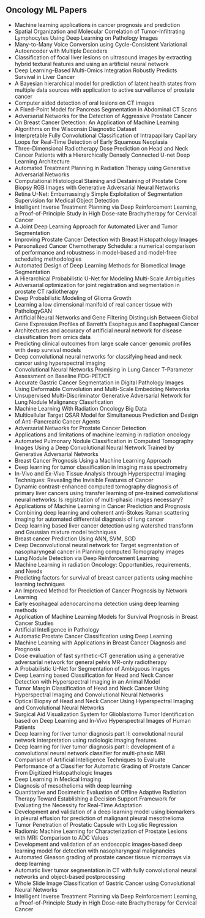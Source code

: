 <h2>Oncology ML Papers</h2>


<ul>

                             

 <li><a target="_blank" href="https://github.com/manjunath5496/Oncology-ML-Papers/blob/master/onc(1).pdf" style="text-decoration:none;">Machine learning applications in cancer prognosis and prediction</a></li>

 <li><a target="_blank" href="https://github.com/manjunath5496/Oncology-ML-Papers/blob/master/onc(2).pdf" style="text-decoration:none;">Spatial Organization and Molecular Correlation of Tumor-Infiltrating Lymphocytes Using Deep Learning on Pathology Images</a></li>

<li><a target="_blank" href="https://github.com/manjunath5496/Oncology-ML-Papers/blob/master/onc(3).pdf" style="text-decoration:none;">Many-to-Many Voice Conversion using Cycle-Consistent Variational Autoencoder with Multiple Decoders</a></li>
 <li><a target="_blank" href="https://github.com/manjunath5496/Oncology-ML-Papers/blob/master/onc(4).pdf" style="text-decoration:none;">Classification of focal liver lesions on
ultrasound images by extracting hybrid textural features and using an artificial neural network</a></li>                              
<li><a target="_blank" href="https://github.com/manjunath5496/Oncology-ML-Papers/blob/master/onc(5).pdf" style="text-decoration:none;">Deep Learning–Based Multi-Omics Integration Robustly Predicts Survival in Liver Cancer</a></li>
<li><a target="_blank" href="https://github.com/manjunath5496/Oncology-ML-Papers/blob/master/onc(6).pdf" style="text-decoration:none;">A Bayesian hierarchical model for prediction of latent health states from multiple data sources with application to active surveillance of prostate cancer</a></li>
 <li><a target="_blank" href="https://github.com/manjunath5496/Oncology-ML-Papers/blob/master/onc(7).pdf" style="text-decoration:none;">Computer aided detection of oral lesions on CT images</a></li>

 <li><a target="_blank" href="https://github.com/manjunath5496/Oncology-ML-Papers/blob/master/onc(8).pdf" style="text-decoration:none;"> A Fixed-Point Model for
Pancreas Segmentation in Abdominal CT Scans </a></li>
   <li><a target="_blank" href="https://github.com/manjunath5496/Oncology-ML-Papers/blob/master/onc(9).pdf" style="text-decoration:none;">Adversarial Networks for the Detection of Aggressive Prostate Cancer</a></li>
  
   
 <li><a target="_blank" href="https://github.com/manjunath5496/Oncology-ML-Papers/blob/master/onc(10).pdf" style="text-decoration:none;">On Breast Cancer Detection: An Application of Machine Learning Algorithms on the Wisconsin Diagnostic Dataset</a></li>                              
<li><a target="_blank" href="https://github.com/manjunath5496/Oncology-ML-Papers/blob/master/onc(11).pdf" style="text-decoration:none;">Interpretable Fully Convolutional Classification of Intrapapillary Capillary Loops for Real-Time Detection of Early Squamous Neoplasia</a></li>
<li><a target="_blank" href="https://github.com/manjunath5496/Oncology-ML-Papers/blob/master/onc(12).pdf" style="text-decoration:none;">Three-Dimensional Radiotherapy Dose Prediction on Head and Neck Cancer Patients with a Hierarchically Densely Connected U-net Deep Learning Architecture</a></li>
<li><a target="_blank" href="https://github.com/manjunath5496/Oncology-ML-Papers/blob/master/onc(13).pdf" style="text-decoration:none;">Automated Treatment Planning in Radiation Therapy using Generative Adversarial Networks</a></li>

<li><a target="_blank" href="https://github.com/manjunath5496/Oncology-ML-Papers/blob/master/onc(14).pdf" style="text-decoration:none;">Computational Histological Staining and Destaining of Prostate Core Biopsy RGB Images with Generative Adversarial Neural Networks</a></li>
                              
<li><a target="_blank" href="https://github.com/manjunath5496/Oncology-ML-Papers/blob/master/onc(15).pdf" style="text-decoration:none;">Retina U-Net: Embarrassingly Simple Exploitation of Segmentation Supervision for Medical Object Detection</a></li>

<li><a target="_blank" href="https://github.com/manjunath5496/Oncology-ML-Papers/blob/master/onc(16).pdf" style="text-decoration:none;">Intelligent Inverse Treatment Planning via Deep Reinforcement Learning, a Proof-of-Principle Study in High Dose-rate Brachytherapy for Cervical Cancer</a></li>

  <li><a target="_blank" href="https://github.com/manjunath5496/Oncology-ML-Papers/blob/master/onc(17).pdf" style="text-decoration:none;">
A Joint Deep Learning Approach for Automated Liver and Tumor Segmentation</a></li>   
  
<li><a target="_blank" href="https://github.com/manjunath5496/Oncology-ML-Papers/blob/master/onc(18).pdf" style="text-decoration:none;">Improving Prostate Cancer Detection with
Breast Histopathology Images</a></li> 

  
<li><a target="_blank" href="https://github.com/manjunath5496/Oncology-ML-Papers/blob/master/onc(19).pdf" style="text-decoration:none;">Personalized Cancer Chemotherapy Schedule: a numerical comparison of performance and robustness in model-based and model-free scheduling methodologies</a></li> 

<li><a target="_blank" href="https://github.com/manjunath5496/Oncology-ML-Papers/blob/master/onc(20).pdf" style="text-decoration:none;">
Automated Design of Deep Learning Methods for Biomedical Image Segmentation</a></li>

<li><a target="_blank" href="https://github.com/manjunath5496/Oncology-ML-Papers/blob/master/onc(21).pdf" style="text-decoration:none;">A Hierarchical Probabilistic U-Net
for Modeling Multi-Scale Ambiguities</a></li>
<li><a target="_blank" href="https://github.com/manjunath5496/Oncology-ML-Papers/blob/master/onc(22).pdf" style="text-decoration:none;">Adversarial optimization for joint registration and segmentation in prostate CT radiotherapy</a></li> 
 <li><a target="_blank" href="https://github.com/manjunath5496/Oncology-ML-Papers/blob/master/onc(23).pdf" style="text-decoration:none;">Deep Probabilistic Modeling of
Glioma Growth</a></li> 
 

   <li><a target="_blank" href="https://github.com/manjunath5496/Oncology-ML-Papers/blob/master/onc(24).pdf" style="text-decoration:none;">Learning a low dimensional manifold of real cancer tissue with PathologyGAN</a></li>
 
   <li><a target="_blank" href="https://github.com/manjunath5496/Oncology-ML-Papers/blob/master/onc(25).pdf" style="text-decoration:none;">Artificial Neural Networks and Gene Filtering Distinguish Between Global Gene Expression Profiles of Barrett’s Esophagus and Esophageal Cancer</a></li>                              
 <li><a target="_blank" href="https://github.com/manjunath5496/Oncology-ML-Papers/blob/master/onc(26).pdf" style="text-decoration:none;">Architectures and accuracy of artificial
neural network for disease classification from omics data</a></li>
 <li><a target="_blank" href="https://github.com/manjunath5496/Oncology-ML-Papers/blob/master/onc(27).pdf" style="text-decoration:none;">Predicting clinical outcomes from
large scale cancer genomic profiles with deep survival models</a></li>
   
 
   <li><a target="_blank" href="https://github.com/manjunath5496/Oncology-ML-Papers/blob/master/onc(28).pdf" style="text-decoration:none;">Deep convolutional neural networks
for classifying head and neck cancer using hyperspectral imaging</a></li>
 
   <li><a target="_blank" href="https://github.com/manjunath5496/Oncology-ML-Papers/blob/master/onc(29).pdf" style="text-decoration:none;">Convolutional Neural Networks Promising in Lung Cancer T-Parameter Assessment on Baseline FDG-PET/CT</a></li>                              

  <li><a target="_blank" href="https://github.com/manjunath5496/Oncology-ML-Papers/blob/master/onc(30).pdf" style="text-decoration:none;">Accurate Gastric Cancer Segmentation in Digital Pathology Images Using Deformable Convolution and Multi-Scale Embedding Networks</a></li>
 
   <li><a target="_blank" href="https://github.com/manjunath5496/Oncology-ML-Papers/blob/master/onc(31).pdf" style="text-decoration:none;">Unsupervised Multi-Discriminator Generative Adversarial Network for Lung Nodule Malignancy Classification</a></li> 
    <li><a target="_blank" href="https://github.com/manjunath5496/Oncology-ML-Papers/blob/master/onc(32).pdf" style="text-decoration:none;">
Machine Learning With Radiation Oncology Big Data</a></li> 

   <li><a target="_blank" href="https://github.com/manjunath5496/Oncology-ML-Papers/blob/master/onc(33).pdf" style="text-decoration:none;">Multicellular Target QSAR Model for Simultaneous Prediction and Design of Anti-Pancreatic Cancer Agents</a></li>                              

  <li><a target="_blank" href="https://github.com/manjunath5496/Oncology-ML-Papers/blob/master/onc(34).pdf" style="text-decoration:none;">Adversarial Networks for Prostate Cancer Detection</a></li> 
 
  <li><a target="_blank" href="https://github.com/manjunath5496/Oncology-ML-Papers/blob/master/onc(35).pdf" style="text-decoration:none;">Applications and limitations of machine learning in radiation oncology</a></li> 

  <li><a target="_blank" href="https://github.com/manjunath5496/Oncology-ML-Papers/blob/master/onc(36).pdf" style="text-decoration:none;">Automated Pulmonary Nodule Classification in Computed Tomography Images Using a Deep Convolutional Neural Network Trained by Generative Adversarial Networks</a></li> 
 
<li><a target="_blank" href="https://github.com/manjunath5496/Oncology-ML-Papers/blob/master/onc(37).pdf" style="text-decoration:none;">Breast Cancer Prognosis Using a Machine
Learning Approach</a></li>
 <li><a target="_blank" href="https://github.com/manjunath5496/Oncology-ML-Papers/blob/master/onc(38).pdf" style="text-decoration:none;">Deep learning for tumor classification in imaging mass spectrometry</a></li>
<li><a target="_blank" href="https://github.com/manjunath5496/Oncology-ML-Papers/blob/master/onc(39).pdf" style="text-decoration:none;">In-Vivo and Ex-Vivo Tissue Analysis through Hyperspectral Imaging Techniques: Revealing the Invisible Features of Cancer</a></li>
 <li><a target="_blank" href="https://github.com/manjunath5496/Oncology-ML-Papers/blob/master/onc(40).pdf" style="text-decoration:none;">Dynamic contrast-enhanced computed tomography diagnosis of primary liver cancers using transfer learning of pre-trained convolutional neural networks: Is registration of multi-phasic images necessary?</a></li>                              
<li><a target="_blank" href="https://github.com/manjunath5496/Oncology-ML-Papers/blob/master/onc(41).pdf" style="text-decoration:none;">Applications of Machine Learning in Cancer Prediction and Prognosis</a></li>
<li><a target="_blank" href="https://github.com/manjunath5496/Oncology-ML-Papers/blob/master/onc(42).pdf" style="text-decoration:none;">Combining deep learning and coherent anti-Stokes Raman scattering imaging for automated differential diagnosis of lung cancer</a></li>
 
  <li><a target="_blank" href="https://github.com/manjunath5496/Oncology-ML-Papers/blob/master/onc(43).pdf" style="text-decoration:none;">Deep learning based liver cancer detection using watershed transform and Gaussian mixture model techniques</a></li>
 <li><a target="_blank" href="https://github.com/manjunath5496/Oncology-ML-Papers/blob/master/onc(44).pdf" style="text-decoration:none;">Breast cancer Prediction Using ANN, SVM, SGD</a></li>
   <li><a target="_blank" href="https://github.com/manjunath5496/Oncology-ML-Papers/blob/master/onc(45).pdf" style="text-decoration:none;">Deep Deconvolutional neural
network for Target segmentation of nasopharyngeal cancer in Planning computed Tomography images</a></li>  
   
<li><a target="_blank" href="https://github.com/manjunath5496/Oncology-ML-Papers/blob/master/onc(46).pdf" style="text-decoration:none;">Lung Nodule Detection via Deep
Reinforcement Learning</a></li> 
                             
<li><a target="_blank" href="https://github.com/manjunath5496/Oncology-ML-Papers/blob/master/onc(47).pdf" style="text-decoration:none;">Machine Learning in radiation
Oncology: Opportunities, requirements, and Needs</a></li>
<li><a target="_blank" href="https://github.com/manjunath5496/Oncology-ML-Papers/blob/master/onc(48).pdf" style="text-decoration:none;">Predicting factors for survival of breast
cancer patients using machine learning techniques</a></li>

<li><a target="_blank" href="https://github.com/manjunath5496/Oncology-ML-Papers/blob/master/onc(49).pdf" style="text-decoration:none;">An Improved Method for Prediction of Cancer Prognosis by Network Learning</a></li>
                              
<li><a target="_blank" href="https://github.com/manjunath5496/Oncology-ML-Papers/blob/master/onc(50).pdf" style="text-decoration:none;">Early esophageal adenocarcinoma detection using deep learning methods</a></li>
<li><a target="_blank" href="https://github.com/manjunath5496/Oncology-ML-Papers/blob/master/onc(51).pdf" style="text-decoration:none;">Application of Machine Learning Models for Survival Prognosis in Breast Cancer Studies</a></li>
<li><a target="_blank" href="https://github.com/manjunath5496/Oncology-ML-Papers/blob/master/onc(52).pdf" style="text-decoration:none;">Artificial Intelligence in Pathology</a></li>

<li><a target="_blank" href="https://github.com/manjunath5496/Oncology-ML-Papers/blob/master/onc(53).pdf" style="text-decoration:none;">Automatic Prostate Cancer Classification using Deep Learning</a></li>
 
<li><a target="_blank" href="https://github.com/manjunath5496/Oncology-ML-Papers/blob/master/onc(54).pdf" style="text-decoration:none;">Machine Learning with Applications in Breast Cancer Diagnosis and Prognosis</a></li>

<li><a target="_blank" href="https://github.com/manjunath5496/Oncology-ML-Papers/blob/master/onc(55).pdf" style="text-decoration:none;">Dose evaluation of fast synthetic-CT generation using a generative adversarial network for general pelvis MR-only radiotherapy</a></li>
 
  <li><a target="_blank" href="https://github.com/manjunath5496/Oncology-ML-Papers/blob/master/onc(56).pdf" style="text-decoration:none;">A Probabilistic U-Net for Segmentation of Ambiguous Images </a></li>                              

  <li><a target="_blank" href="https://github.com/manjunath5496/Oncology-ML-Papers/blob/master/onc(57).pdf" style="text-decoration:none;">Deep Learning based Classification for Head and Neck Cancer Detection with Hyperspectral Imaging in an Animal Model</a></li>
 
   <li><a target="_blank" href="https://github.com/manjunath5496/Oncology-ML-Papers/blob/master/onc(58).pdf" style="text-decoration:none;">Tumor Margin Classification of Head and Neck Cancer Using Hyperspectral Imaging and Convolutional Neural Networks</a></li>
    <li><a target="_blank" href="https://github.com/manjunath5496/Oncology-ML-Papers/blob/master/onc(59).pdf" style="text-decoration:none;">Optical Biopsy of Head and Neck Cancer Using Hyperspectral Imaging and Convolutional Neural Networks</a></li>
 
  <li><a target="_blank" href="https://github.com/manjunath5496/Oncology-ML-Papers/blob/master/onc(60).pdf" style="text-decoration:none;">Surgical Aid Visualization System for Glioblastoma Tumor Identification based on Deep Learning and In-Vivo Hyperspectral Images of Human Patients</a></li>
 
   <li><a target="_blank" href="https://github.com/manjunath5496/Oncology-ML-Papers/blob/master/onc(61).pdf" style="text-decoration:none;">Deep learning for liver tumor diagnosis part II: convolutional neural network interpretation using radiologic imaging features</a></li>
 
   <li><a target="_blank" href="https://github.com/manjunath5496/Oncology-ML-Papers/blob/master/onc(62).pdf" style="text-decoration:none;">Deep learning for liver tumor diagnosis part I: development of a convolutional neural network classifier for multi-phasic MRI</a></li>
 
   <li><a target="_blank" href="https://github.com/manjunath5496/Oncology-ML-Papers/blob/master/onc(63).pdf" style="text-decoration:none;">Comparison of Artificial Intelligence Techniques to Evaluate Performance of a Classifier for Automatic Grading of Prostate Cancer From Digitized Histopathologic Images</a></li>                              

  <li><a target="_blank" href="https://github.com/manjunath5496/Oncology-ML-Papers/blob/master/onc(64).pdf" style="text-decoration:none;">Deep Learning in Medical Imaging</a></li>
 
   <li><a target="_blank" href="https://github.com/manjunath5496/Oncology-ML-Papers/blob/master/onc(65).pdf" style="text-decoration:none;">Diagnosis of mesothelioma with deep learning</a></li> 

   <li><a target="_blank" href="https://github.com/manjunath5496/Oncology-ML-Papers/blob/master/onc(66).pdf" style="text-decoration:none;">Quantitative and Dosimetric Evaluation of Offline Adaptive Radiation Therapy Toward Establishing a Decision Support Framework for Evaluating the Necessity for Real-Time Adaptation</a></li> 
 
   <li><a target="_blank" href="https://github.com/manjunath5496/Oncology-ML-Papers/blob/master/onc(67).pdf" style="text-decoration:none;">Development and validation of a deep learning model using biomarkers in pleural effusion for prediction of malignant pleural mesothelioma</a></li>                              

  <li><a target="_blank" href="https://github.com/manjunath5496/Oncology-ML-Papers/blob/master/onc(68).pdf" style="text-decoration:none;">Tumor Penetration of Prostatic
Capsule with Logistic Regression</a></li> 
 
  
   <li><a target="_blank" href="https://github.com/manjunath5496/Oncology-ML-Papers/blob/master/onc(69).pdf" style="text-decoration:none;">Radiomic Machine Learning for Characterization of Prostate Lesions with MRI: Comparison to ADC Values</a></li>                              

  <li><a target="_blank" href="https://github.com/manjunath5496/Oncology-ML-Papers/blob/master/onc(70).pdf" style="text-decoration:none;">Development and validation
of an endoscopic images‑based deep learning model for detection with nasopharyngeal malignancies</a></li> 
  
 
 <li><a target="_blank" href="https://github.com/manjunath5496/Oncology-ML-Papers/blob/master/onc(71).pdf" style="text-decoration:none;">Automated Gleason grading of
prostate cancer tissue microarrays via deep learning</a></li>
 
 <li><a target="_blank" href="https://github.com/manjunath5496/Oncology-ML-Papers/blob/master/onc(72).pdf" style="text-decoration:none;">Automatic liver tumor
segmentation in CT with fully convolutional neural networks and object-based postprocessing</a></li> 
 
 
 <li><a target="_blank" href="https://github.com/manjunath5496/Oncology-ML-Papers/blob/master/onc(73).pdf" style="text-decoration:none;">Whole Slide Image Classification of Gastric Cancer using Convolutional Neural Networks</a></li>
  <li><a target="_blank" href="https://github.com/manjunath5496/Oncology-ML-Papers/blob/master/onc(74).pdf" style="text-decoration:none;">Intelligent Inverse Treatment Planning via Deep Reinforcement Learning, a Proof-of-Principle Study in High Dose-rate Brachytherapy for Cervical Cancer</a></li>
    </ul>
  
  
